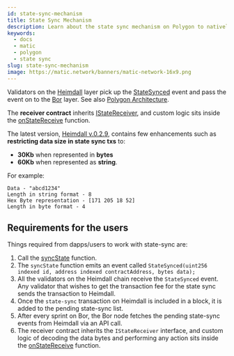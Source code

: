 ```yaml
---
id: state-sync-mechanism
title: State Sync Mechanism
description: Learn about the state sync mechanism on Polygon to natively read Ethereum data.
keywords:
  - docs
  - matic
  - polygon
  - state sync
slug: state-sync-mechanism
image: https://matic.network/banners/matic-network-16x9.png
---
```


Validators on the [Heimdall](../../glossary#heimdall) layer pick up the [StateSynced](https://github.com/maticnetwork/contracts/blob/a4c26d59ca6e842af2b8d2265be1da15189e29a4/contracts/root/stateSyncer/StateSender.sol#L24) event and pass the event on to the [Bor](../../glossary#bor) layer. See also [Polygon Architecture](../../../contribute/polygon-architecture).

The **receiver contract** inherits [IStateReceiver](https://github.com/maticnetwork/genesis-contracts/blob/master/contracts/IStateReceiver.sol), and custom logic sits inside the [onStateReceive](https://github.com/maticnetwork/genesis-contracts/blob/05556cfd91a6879a8190a6828428f50e4912ee1a/contracts/IStateReceiver.sol#L5) function.

The latest version, [Heimdall v.0.2.9](https://github.com/maticnetwork/heimdall/releases/tag/v0.2.9), contains few enhancements such as **restricting data size in state sync txs** to:
* **30Kb** when represented in **bytes**
* **60Kb** when represented as **string**.

For example:

```
Data - "abcd1234"
Length in string format - 8
Hex Byte representation - [171 205 18 52]
Length in byte format - 4
```

## Requirements for the users

Things required from dapps/users to work with state-sync are:

1. Call the [syncState](https://github.com/maticnetwork/contracts/blob/19163ddecf91db17333859ae72dd73c91bee6191/contracts/root/stateSyncer/StateSender.sol#L33) function.
2. The `syncState` function emits an event called `StateSynced(uint256 indexed id, address indexed contractAddress, bytes data);`
3. All the validators on the Heimdall chain receive the `StateSynced` event. Any validator that wishes to get the transaction fee for the state sync sends the transaction to Heimdall.
4. Once the `state-sync` transaction on Heimdall is included in a block, it is added to the pending state-sync list.
5. After every sprint on Bor, the Bor node fetches the pending state-sync events from Heimdall via an API call.
6. The receiver contract inherits the `IStateReceiver` interface, and custom logic of decoding the data bytes and performing any action sits inside the [onStateReceive](https://github.com/maticnetwork/genesis-contracts/blob/master/contracts/IStateReceiver.sol) function.
